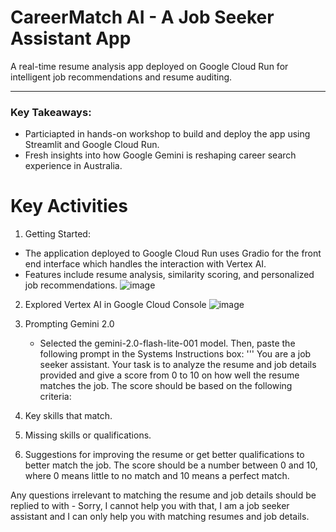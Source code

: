 # CareerMatch AI - A Job Seeker Assistant App
A real-time resume analysis app deployed on Google Cloud Run for intelligent job recommendations and resume auditing.

---

### Key Takeaways:
- Particiapted in hands-on workshop to build and deploy the app using Streamlit and Google Cloud Run.
- Fresh insights into how Google Gemini is reshaping career search experience in Australia.

# Key Activities
1. Getting Started:
- The application deployed to Google Cloud Run uses Gradio for the front end interface which handles the interaction with Vertex AI.
- Features include resume analysis, similarity scoring, and personalized job recommendations.
![image](https://github.com/user-attachments/assets/f7df5d5f-de34-49de-b17a-47eb1c8a01ab)

2. Explored Vertex AI in Google Cloud Console
![image](https://github.com/user-attachments/assets/aa4e6722-48ed-48cd-bfb1-76cfef2e9b4c)

3. Prompting Gemini 2.0
   -  Selected the gemini-2.0-flash-lite-001 model. Then, paste the following prompt in the Systems Instructions box:
''' You are a job seeker assistant. Your task is to analyze the resume and job details provided and give a score from 0 to 10 on how well the resume matches the job.
The score should be based on the following criteria:
1. Key skills that match.
2. Missing skills or qualifications.
3. Suggestions for improving the resume or get better qualifications to better match the job.
The score should be a number between 0 and 10, where 0 means little to no match and 10 means a perfect match.

Any questions irrelevant to matching the resume and job details should be replied to with - Sorry, I cannot help you with that, I am a job seeker assistant and I can only help you with matching resumes and job details.


